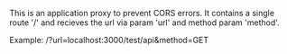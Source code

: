 This is an application proxy to prevent CORS errors. It contains a single route '/' and recieves the url via param 'url' and method param 'method'.

Example: /?url=localhost:3000/test/api&method=GET
